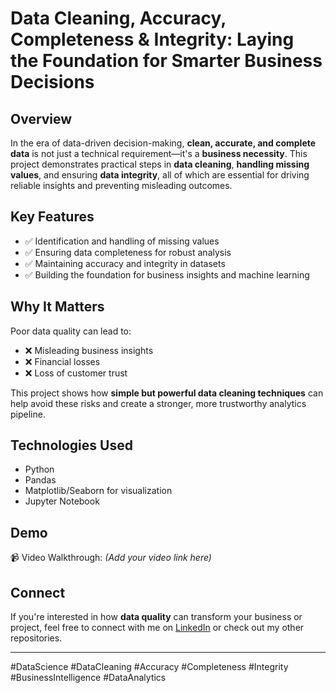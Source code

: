# Data Cleaning, Accuracy, Completeness & Integrity: Laying the Foundation for Smarter Business Decisions

## Overview
In the era of data-driven decision-making, **clean, accurate, and complete data** is not just a technical requirement—it's a **business necessity**. This project demonstrates practical steps in **data cleaning**, **handling missing values**, and ensuring **data integrity**, all of which are essential for driving reliable insights and preventing misleading outcomes.

## Key Features
- ✅ Identification and handling of missing values
- ✅ Ensuring data completeness for robust analysis
- ✅ Maintaining accuracy and integrity in datasets
- ✅ Building the foundation for business insights and machine learning

## Why It Matters
Poor data quality can lead to:
- ❌ Misleading business insights
- ❌ Financial losses
- ❌ Loss of customer trust

This project shows how **simple but powerful data cleaning techniques** can help avoid these risks and create a stronger, more trustworthy analytics pipeline.

## Technologies Used
- Python
- Pandas
- Matplotlib/Seaborn for visualization
- Jupyter Notebook

## Demo
📹 Video Walkthrough: *(Add your video link here)*

## Connect
If you're interested in how **data quality** can transform your business or project, feel free to connect with me on [LinkedIn](#) or check out my other repositories.

---

#DataScience #DataCleaning #Accuracy #Completeness #Integrity #BusinessIntelligence #DataAnalytics

